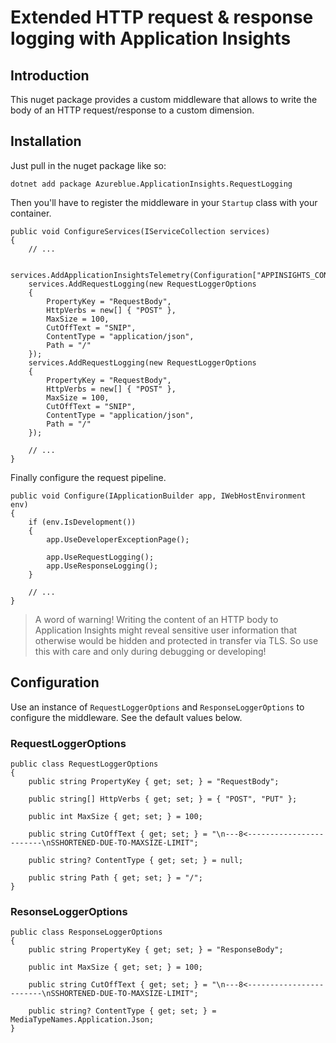 # Extended HTTP request & response logging with Application Insights

## Introduction 

This nuget package provides a custom middleware that allows to write the body of an HTTP request/response to a custom dimension. 

## Installation 

Just pull in the nuget package like so: 

```
dotnet add package Azureblue.ApplicationInsights.RequestLogging
```

Then you'll have to register the middleware in your `Startup` class with your container. 

```
public void ConfigureServices(IServiceCollection services)
{
    // ...

    services.AddApplicationInsightsTelemetry(Configuration["APPINSIGHTS_CONNECTIONSTRING"]);
    services.AddRequestLogging(new RequestLoggerOptions
    {
        PropertyKey = "RequestBody",
        HttpVerbs = new[] { "POST" },
        MaxSize = 100,
        CutOffText = "SNIP",
        ContentType = "application/json",
        Path = "/"
    });
    services.AddRequestLogging(new RequestLoggerOptions
    {
        PropertyKey = "RequestBody",
        HttpVerbs = new[] { "POST" },
        MaxSize = 100,
        CutOffText = "SNIP",
        ContentType = "application/json",
        Path = "/"
    });

    // ...
}
```

Finally configure the request pipeline. 

```
public void Configure(IApplicationBuilder app, IWebHostEnvironment env)
{
    if (env.IsDevelopment())
    {
        app.UseDeveloperExceptionPage();
        
        app.UseRequestLogging();
        app.UseResponseLogging();
    }
    
    // ...
}
```

> A word of warning! Writing the content of an HTTP body to Application Insights might reveal sensitive user information that otherwise would be hidden and protected in transfer via TLS. So use this with care and only during debugging or developing!

## Configuration 

Use an instance of `RequestLoggerOptions` and `ResponseLoggerOptions` to configure the middleware. See the default values below. 

### RequestLoggerOptions

```
public class RequestLoggerOptions
{
    public string PropertyKey { get; set; } = "RequestBody";

    public string[] HttpVerbs { get; set; } = { "POST", "PUT" };

    public int MaxSize { get; set; } = 100;

    public string CutOffText { get; set; } = "\n---8<------------------------\nSSHORTENED-DUE-TO-MAXSIZE-LIMIT";

    public string? ContentType { get; set; } = null;

    public string Path { get; set; } = "/";
}
``` 

### ResonseLoggerOptions

```
public class ResponseLoggerOptions
{
    public string PropertyKey { get; set; } = "ResponseBody";

    public int MaxSize { get; set; } = 100;

    public string CutOffText { get; set; } = "\n---8<------------------------\nSSHORTENED-DUE-TO-MAXSIZE-LIMIT";

    public string? ContentType { get; set; } = MediaTypeNames.Application.Json;
}
```
